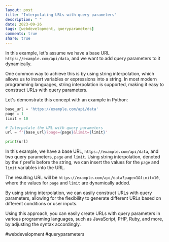 ```yaml
---
layout: post
title: "Interpolating URLs with query parameters"
description: " "
date: 2023-09-26
tags: [webdevelopment, queryparameters]
comments: true
share: true
---
```


In this example, let's assume we have a base URL `https://example.com/api/data`, and we want to add query parameters to it dynamically. 

One common way to achieve this is by using string interpolation, which allows us to insert variables or expressions into a string. In most modern programming languages, string interpolation is supported, making it easy to construct URLs with query parameters.

Let's demonstrate this concept with an example in Python:

```python
base_url = 'https://example.com/api/data'
page = 1
limit = 10

# Interpolate the URL with query parameters
url = f'{base_url}?page={page}&limit={limit}'

print(url)
```

In this example, we have a base URL, `https://example.com/api/data`, and two query parameters, `page` and `limit`. Using string interpolation, denoted by the `f` prefix before the string, we can insert the values for the `page` and `limit` variables into the URL.

The resulting URL will be `https://example.com/api/data?page=1&limit=10`, where the values for `page` and `limit` are dynamically added.

By using string interpolation, we can easily construct URLs with query parameters, allowing for the flexibility to generate different URLs based on different conditions or user inputs.

Using this approach, you can easily create URLs with query parameters in various programming languages, such as JavaScript, PHP, Ruby, and more, by adjusting the syntax accordingly.

#webdevelopment #queryparameters